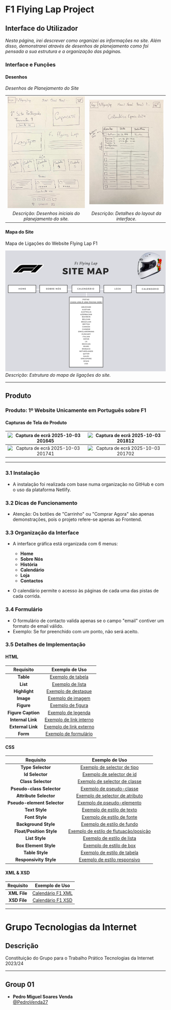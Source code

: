 # **F1 Flying Lap Project**

## **Interface do Utilizador**

_Nesta página, irei descrever como organizei as informações no site. Além disso, demonstrarei através de desenhos de planejamento como foi pensada a sua estrutura e a organização das páginas._ 

### **Interface e Funções**

#### **Desenhos**

_Desenhos de Planejamento do Site_

| | |
|:---:|:---:|
| ![Desenhos Base Formulação do Site](ImagensMarkDown/Desenho1.jpg) | ![Desenhos Base Formulação do Site](ImagensMarkDown/Desenho2.jpg) |  
_Descrição: Desenhos iniciais do planejamento do site._ | _Descrição: Detalhes do layout da interface._

#### **Mapa do Site**

Mapa de Ligações do Website Flying Lap F1

![Mapa de Ligações Website Flying Lap F1](ImagensMarkDown/SiteMap.png)  
_Descrição: Estrutura do mapa de ligações do site._

---

## **Produto**

### **Produto: 1º Website Unicamente em Português sobre F1**

#### **Capturas de Tela do Produto**
| ![Captura de ecrã 2025-10-03 201645](https://github.com/user-attachments/assets/722fd06c-0a59-4b32-8a2d-f5619d695ad3) | ![Captura de ecrã 2025-10-03 201812](https://github.com/user-attachments/assets/83f2c39e-f162-408a-9fa2-b695802a4faa) |
|:---:|:---:|
| ![Captura de ecrã 2025-10-03 201741](https://github.com/user-attachments/assets/038f70c5-b7ab-4bf5-aec5-a9caf073af90) | ![Captura de ecrã 2025-10-03 201702](https://github.com/user-attachments/assets/aa22940f-f325-42b3-ae10-7eaca700533b) |

---

### **3.1 Instalação**
- A instalação foi realizada com base numa organização no GitHub e com o uso da plataforma Netlify.

### **3.2 Dicas de Funcionamento**
- Atenção: Os botões de "Carrinho" ou "Comprar Agora" são apenas demonstrações, pois o projeto refere-se apenas ao Frontend.

### **3.3 Organização da Interface**
- A interface gráfica está organizada com 6 menus: 
  - **Home**
  - **Sobre Nós**
  - **História**
  - **Calendário**
  - **Loja**
  - **Contactos**

- O calendário permite o acesso às páginas de cada uma das pistas de cada corrida.

### **3.4 Formulário**
- O formulário de contacto valida apenas se o campo "email" contiver um formato de email válido.
- Exemplo: Se for preenchido com um ponto, não será aceito.

### **3.5 Detalhes de Implementação**

#### **HTML**

| Requisito             | Exemplo de Uso                                                                                                                                         |
|:----------------------:|:------------------------------------------------------------------------------------------------------------------------------------------------------:|
| **Table**              | [Exemplo de tabela](https://github.com/PedroVenda27/INTERNET_TECNOLOGYS/blob/main/inf23tig01/TP_TI_23-24-main/Website_inf23tig01/calendario.html#L45) |
| **List**               | [Exemplo de lista](https://github.com/PedroVenda27/INTERNET_TECNOLOGYS/blob/main/inf23tig01/TP_TI_23-24-main/Website_inf23tig01/index.html#L23-L30)    |
| **Highlight**          | [Exemplo de destaque](https://github.com/PedroVenda27/INTERNET_TECNOLOGYS/blob/main/inf23tig01/TP_TI_23-24-main/Website_inf23tig01/index.html#L58)       |
| **Image**              | [Exemplo de imagem](https://github.com/PedroVenda27/INTERNET_TECNOLOGYS/blob/main/inf23tig01/TP_TI_23-24-main/Website_inf23tig01/index.html#L11)         |
| **Figure**             | [Exemplo de figura](https://github.com/PedroVenda27/INTERNET_TECNOLOGYS/blob/main/inf23tig01/TP_TI_23-24-main/Website_inf23tig01/index.html#L47-L49)     |
| **Figure Caption**     | [Exemplo de legenda](https://github.com/PedroVenda27/INTERNET_TECNOLOGYS/blob/main/inf23tig01/TP_TI_23-24-main/Website_inf23tig01/index.html#L93-L96)    |
| **Internal Link**      | [Exemplo de link interno](https://github.com/PedroVenda27/INTERNET_TECNOLOGYS/blob/main/inf23tig01/TP_TI_23-24-main/Website_inf23tig01/index.html#L23-L30) |
| **External Link**      | [Exemplo de link externo](https://github.com/PedroVenda27/INTERNET_TECNOLOGYS/blob/main/inf23tig01/TP_TI_23-24-main/Website_inf23tig01/index.html#L223-L228) |
| **Form**               | [Exemplo de formulário](https://github.com/PedroVenda27/INTERNET_TECNOLOGYS/blob/main/inf23tig01/TP_TI_23-24-main/Website_inf23tig01/contactos.html#L62)   |

#### **CSS**

| Requisito                 | Exemplo de Uso                                                                                                                                          |
|:--------------------------:|:-------------------------------------------------------------------------------------------------------------------------------------------------------:|
| **Type Selector**          | [Exemplo de selector de tipo](https://github.com/PedroVenda27/INTERNET_TECNOLOGYS/blob/main/inf23tig01/TP_TI_23-24-main/Website_inf23tig01/style.css#L24C1-L27C2) |
| **Id Selector**            | [Exemplo de selector de id](https://github.com/PedroVenda27/INTERNET_TECNOLOGYS/blob/main/inf23tig01/TP_TI_23-24-main/Website_inf23tig01/style.css#L95-L101) |
| **Class Selector**         | [Exemplo de selector de classe](https://github.com/PedroVenda27/INTERNET_TECNOLOGYS/blob/main/inf23tig01/TP_TI_23-24-main/Website_inf23tig01/style.css#L29-L41) |
| **Pseudo-class Selector**  | [Exemplo de pseudo-classe](https://github.com/PedroVenda27/INTERNET_TECNOLOGYS/blob/main/inf23tig01/TP_TI_23-24-main/Website_inf23tig01/style.css#L69-L71)   |
| **Attribute Selector**     | [Exemplo de selector de atributo](https://github.com/PedroVenda27/INTERNET_TECNOLOGYS/blob/main/inf23tig01/TP_TI_23-24-main/Website_inf23tig01/style.css#L928-L938) |
| **Pseudo-element Selector**| [Exemplo de pseudo-elemento](https://github.com/PedroVenda27/INTERNET_TECNOLOGYS/blob/main/inf23tig01/TP_TI_23-24-main/Website_inf23tig01/style.css#L940-L943)   |
| **Text Style**             | [Exemplo de estilo de texto](https://github.com/PedroVenda27/INTERNET_TECNOLOGYS/blob/main/inf23tig01/TP_TI_23-24-main/Website_inf23tig01/style.css#L277-L282)    |
| **Font Style**             | [Exemplo de estilo de fonte](https://github.com/PedroVenda27/INTERNET_TECNOLOGYS/blob/main/inf23tig01/TP_TI_23-24-main/Website_inf23tig01/style.css#L5)           |
| **Background Style**       | [Exemplo de estilo de fundo](https://github.com/PedroVenda27/INTERNET_TECNOLOGYS/blob/main/inf23tig01/TP_TI_23-24-main/Website_inf23tig01/style.css#L24-L25)       |
| **Float/Position Style**   | [Exemplo de estilo de flutuação/posição](https://github.com/PedroVenda27/INTERNET_TECNOLOGYS/blob/main/inf23tig01/TP_TI_23-24-main/Website_inf23tig01/style.css#L873-L878) |
| **List Style**             | [Exemplo de estilo de lista](https://github.com/PedroVenda27/INTERNET_TECNOLOGYS/blob/main/inf23tig01/TP_TI_23-24-main/Website_inf23tig01/style.css#L6C1-L6C22)    |
| **Box Element Style**      | [Exemplo de estilo de box](https://github.com/PedroVenda27/INTERNET_TECNOLOGYS/blob/main/inf23tig01/TP_TI_23-24-main/Website_inf23tig01/style.css#L894-L900)       |
| **Table Style**            | [Exemplo de estilo de tabela](https://github.com/PedroVenda27/INTERNET_TECNOLOGYS/blob/main/inf23tig01/TP_TI_23-24-main/Website_inf23tig01/style.css#L693-L700)     |
| **Responsivity Style**     | [Exemplo de estilo responsivo](https://github.com/PedroVenda27/INTERNET_TECNOLOGYS/blob/main/inf23tig01/TP_TI_23-24-main/Website_inf23tig01/style.css#L527-L545)   |

#### **XML & XSD**

| Requisito     | Exemplo de Uso                                                                                                       |
|:-------------:|:--------------------------------------------------------------------------------------------------------------------:|
| **XML File**  | [Calendário F1 XML](https://github.com/PedroVenda27/INTERNET_TECNOLOGYS/blob/main/inf23tig01/TP_TI_23-24-main/Website_inf23tig01/CalendarioF1.xml) |
| **XSD File**  | [Calendário F1 XSD](https://github.com/PedroVenda27/INTERNET_TECNOLOGYS/blob/main/inf23tig01/TP_TI_23-24-main/Website_inf23tig01/CalendarioF1.xsd) |

---

# **Grupo Tecnologias da Internet**

## **Descrição**

Constituição do Grupo para o Trabalho Prático Tecnologias da Internet 2023/24

---

## **Group 01**

- **Pedro Miguel Soares Venda**  
  [@PedroVenda27](https://github.com/PedroVenda27)
